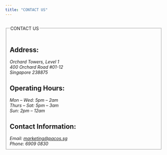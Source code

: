 ```yaml
---
title: "CONTACT US"
---
```

<section id="contact">
 <fieldset class="contactbanner">
  <legend class="legend"><p>CONTACT US </p></legend>
 <div>
      <div>
	    <h1>Address:</h1>
          <address itemprop="address">
            <span itemprop="streetAddress">Orchard Towers, Level 1<br/>400 Orchard Road #01-12</span> <br/> Singapore 238875
            </address>
        </div>
        <div>
         <h1>Operating Hours: </h1>
         <address itemprop="address">
            <span itemprop="streetAddress">Mon – Wed: 5pm – 2am<br/>Thurs – Sat: 5pm – 3am</span>
             <br/> Sun: 2pm – 12am
            </address>
        </div>
        <div>
        <h1> Contact Information: </h1>
        <address itemprop="address">
         <span itemprop="streetAddress">Email:<span>  </span> <a href="mailto:marketing@pacos.sg">marketing@pacos.sg</a><br/>Phone: 6909 0830</span> 
        </address>
        </div>
        
   </fieldset>
  <div id = "map"></div>


</section>